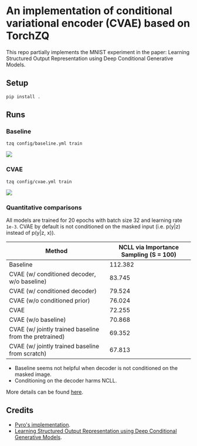 # An implementation of conditional variational encoder (CVAE) based on TorchZQ

This repo partially implements the MNIST experiment in the paper: Learning Structured Output Representation using Deep Conditional Generative Models.

## Setup

```
pip install .
```

## Runs

### Baseline

```
tzq config/baseline.yml train
```

![](https://api.wandb.ai/files/enhuiz/tzq-cvae/1trw1cxc/media/images/generated_37500_0d09c87438665058c544.png)

### CVAE

```
tzq config/cvae.yml train
```

![](https://api.wandb.ai/files/enhuiz/tzq-cvae/nj7zwpbm/media/images/generated_37500_969349d3c67c75077138.png)

### Quantitative comparisons

All models are trained for 20 epochs with batch size 32 and learning rate `1e-3`. CVAE by default is not conditioned on the masked input (i.e. p(y|z) instead of p(y|z, x)).

| Method                                                 | NCLL via Importance Sampling (S = 100) |
| ------------------------------------------------------ | -------------------------------------- |
| Baseline                                               | 112.382                                |
| CVAE (w/ conditioned decoder, w/o baseline)            | 83.745                                 |
| CVAE (w/ conditioned decoder)                          | 79.524                                 |
| CVAE (w/o conditioned prior)                           | 76.024                                 |
| CVAE                                                   | 72.255                                 |
| CVAE (w/o baseline)                                    | 70.868                                 |
| CVAE (w/ jointly trained baseline from the pretrained) | 69.352                                 |
| CVAE (w/ jointly trained baseline from scratch)        | 67.813                                 |

- Baseline seems not helpful when decoder is not conditioned on the masked image.
- Conditioning on the decoder harms NCLL.

More details can be found [here](https://wandb.ai/enhuiz/tzq-cvae?workspace=user-enhuiz).

## Credits

- [Pyro's implementation](https://pyro.ai/examples/cvae.html#Baseline:-Deterministic-Neural-Network).
- [Learning Structured Output Representation using Deep Conditional Generative Models](https://proceedings.neurips.cc/paper/2015/file/8d55a249e6baa5c06772297520da2051-Paper.pdf).
